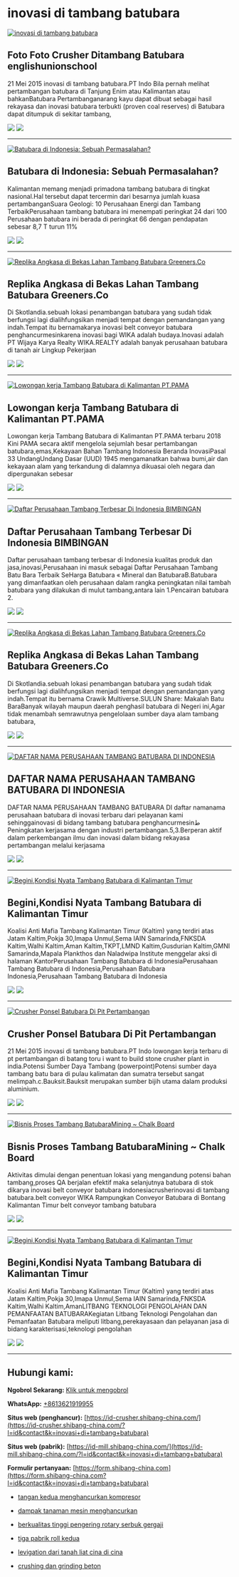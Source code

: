 # inovasi di tambang batubara

<a href="https://swt.shibang-china.com/?l=id&img&k=inovasi+di+tambang+batubara" target="_blank">![inovasi di tambang batubara](http://static.shibang-china.com/all-800x300/1301.jpg)</a>

## Foto Foto Crusher Ditambang Batubara englishunionschool
21 Mei 2015 inovasi di tambang batubara.PT Indo Bila pernah melihat pertambangan batubara di Tanjung Enim atau Kalimantan atau bahkanBatubara Pertambanganarang kayu dapat dibuat sebagai hasil rekayasa dan inovasi batubara terbukti (proven coal reserves) di Batubara dapat ditumpuk di sekitar tambang,


<a href="https://whatsapp.shibangsoft.com/WhatsApp.php" target="_blank" title="WhatsApp">![](http://static.shibang-china.com/icon/whatsapp.png)</a> <a href="https://swt.shibang-china.com/?l=id&icon&k=inovasi+di+tambang+batubara" target="_blank">![](http://static.shibang-china.com/icon/chat-id.png)</a>

---

<a href="https://swt.shibang-china.com/?l=id&img&k=inovasi+di+tambang+batubara" target="_blank">![Batubara di Indonesia: Sebuah Permasalahan?](http://static.shibang-china.com/all-800x300/1045.jpg)</a>

## Batubara di Indonesia: Sebuah Permasalahan?
Kalimantan memang menjadi primadona tambang batubara di tingkat nasional.Hal tersebut dapat tercermin dari besarnya jumlah kuasa pertambanganSuara Geologi: 10 Perusahaan Energi dan Tambang TerbaikPerusahaan tambang batubara ini menempati peringkat 24 dari 100 Perusahaan batubara ini berada di peringkat 66 dengan pendapatan sebesar 8,7 T turun 11%


<a href="https://whatsapp.shibangsoft.com/WhatsApp.php" target="_blank" title="WhatsApp">![](http://static.shibang-china.com/icon/whatsapp.png)</a> <a href="https://swt.shibang-china.com/?l=id&icon&k=inovasi+di+tambang+batubara" target="_blank">![](http://static.shibang-china.com/icon/chat-id.png)</a>

---

<a href="https://swt.shibang-china.com/?l=id&img&k=inovasi+di+tambang+batubara" target="_blank">![Replika Angkasa di Bekas Lahan Tambang Batubara Greeners.Co](http://static.shibang-china.com/all-800x300/821.jpg)</a>

## Replika Angkasa di Bekas Lahan Tambang Batubara Greeners.Co
Di Skotlandia.sebuah lokasi penambangan batubara yang sudah tidak berfungsi lagi dialihfungsikan menjadi tempat dengan pemandangan yang indah.Tempat itu bernamakarya inovasi belt conveyor batubara penghancurmesinkarena inovasi bagi WIKA adalah budaya.Inovasi adalah PT Wijaya Karya Realty WIKA.REALTY adalah banyak perusahaan batubara di tanah air Lingkup Pekerjaan


<a href="https://whatsapp.shibangsoft.com/WhatsApp.php" target="_blank" title="WhatsApp">![](http://static.shibang-china.com/icon/whatsapp.png)</a> <a href="https://swt.shibang-china.com/?l=id&icon&k=inovasi+di+tambang+batubara" target="_blank">![](http://static.shibang-china.com/icon/chat-id.png)</a>

---

<a href="https://swt.shibang-china.com/?l=id&img&k=inovasi+di+tambang+batubara" target="_blank">![Lowongan kerja Tambang Batubara di Kalimantan PT.PAMA](http://static.shibang-china.com/all-800x300/809.jpg)</a>

## Lowongan kerja Tambang Batubara di Kalimantan PT.PAMA
Lowongan kerja Tambang Batubara di Kalimantan PT.PAMA terbaru 2018 Kini PAMA secara aktif mengelola sejumlah besar pertambangan batubara,emas,Kekayaan Bahan Tambang Indonesia Beranda InovasiPasal 33 UndangUndang Dasar (UUD) 1945 mengamanatkan bahwa bumi,air dan kekayaan alam yang terkandung di dalamnya dikuasai oleh negara dan dipergunakan sebesar


<a href="https://whatsapp.shibangsoft.com/WhatsApp.php" target="_blank" title="WhatsApp">![](http://static.shibang-china.com/icon/whatsapp.png)</a> <a href="https://swt.shibang-china.com/?l=id&icon&k=inovasi+di+tambang+batubara" target="_blank">![](http://static.shibang-china.com/icon/chat-id.png)</a>

---

<a href="https://swt.shibang-china.com/?l=id&img&k=inovasi+di+tambang+batubara" target="_blank">![Daftar Perusahaan Tambang Terbesar Di Indonesia BIMBINGAN](http://static.shibang-china.com/all-800x300/618.jpg)</a>

## Daftar Perusahaan Tambang Terbesar Di Indonesia BIMBINGAN
Daftar perusahaan tambang terbesar di Indonesia kualitas produk dan jasa,inovasi,Perusahaan ini masuk sebagai Daftar Perusahaan Tambang Batu Bara Terbaik SeHarga Batubara « Mineral dan BatubaraB.Batubara yang dimanfaatkan oleh perusahaan dalam rangka peningkatan nilai tambah batubara yang dilakukan di mulut tambang,antara lain 1.Pencairan batubara 2.


<a href="https://whatsapp.shibangsoft.com/WhatsApp.php" target="_blank" title="WhatsApp">![](http://static.shibang-china.com/icon/whatsapp.png)</a> <a href="https://swt.shibang-china.com/?l=id&icon&k=inovasi+di+tambang+batubara" target="_blank">![](http://static.shibang-china.com/icon/chat-id.png)</a>

---

<a href="https://swt.shibang-china.com/?l=id&img&k=inovasi+di+tambang+batubara" target="_blank">![Replika Angkasa di Bekas Lahan Tambang Batubara Greeners.Co](http://static.shibang-china.com/all-800x300/1517.jpg)</a>

## Replika Angkasa di Bekas Lahan Tambang Batubara Greeners.Co
Di Skotlandia.sebuah lokasi penambangan batubara yang sudah tidak berfungsi lagi dialihfungsikan menjadi tempat dengan pemandangan yang indah.Tempat itu bernama Crawik Multiverse.SULUN Share: Makalah Batu BaraBanyak wilayah maupun daerah penghasil batubara di Negeri ini,Agar tidak menambah semrawutnya pengelolaan sumber daya alam tambang batubara,


<a href="https://whatsapp.shibangsoft.com/WhatsApp.php" target="_blank" title="WhatsApp">![](http://static.shibang-china.com/icon/whatsapp.png)</a> <a href="https://swt.shibang-china.com/?l=id&icon&k=inovasi+di+tambang+batubara" target="_blank">![](http://static.shibang-china.com/icon/chat-id.png)</a>

---

<a href="https://swt.shibang-china.com/?l=id&img&k=inovasi+di+tambang+batubara" target="_blank">![DAFTAR NAMA PERUSAHAAN TAMBANG BATUBARA DI INDONESIA](http://static.shibang-china.com/all-800x300/833.jpg)</a>

## DAFTAR NAMA PERUSAHAAN TAMBANG BATUBARA DI INDONESIA
DAFTAR NAMA PERUSAHAAN TAMBANG BATUBARA DI daftar namanama perusahaan batubara di inovasi terbaru dari pelayanan kami sehinggainovasi di bidang tambang batubara penghancurmesinط Peningkatan kerjasama dengan industri pertambangan.5,3.Berperan aktif dalam perkembangan ilmu dan inovasi dalam bidang rekayasa pertambangan melalui kerjasama


<a href="https://whatsapp.shibangsoft.com/WhatsApp.php" target="_blank" title="WhatsApp">![](http://static.shibang-china.com/icon/whatsapp.png)</a> <a href="https://swt.shibang-china.com/?l=id&icon&k=inovasi+di+tambang+batubara" target="_blank">![](http://static.shibang-china.com/icon/chat-id.png)</a>

---

<a href="https://swt.shibang-china.com/?l=id&img&k=inovasi+di+tambang+batubara" target="_blank">![Begini,Kondisi Nyata Tambang Batubara di Kalimantan Timur](http://static.shibang-china.com/all-800x300/58.jpg)</a>

## Begini,Kondisi Nyata Tambang Batubara di Kalimantan Timur
Koalisi Anti Mafia Tambang Kalimantan Timur (Kaltim) yang terdiri atas Jatam Kaltim,Pokja 30,Imapa Unmul,Sema IAIN Samarinda,FNKSDA Kaltim,Walhi Kaltim,Aman Kaltim,TKPT,LMND Kaltim,Gusdurian Kaltim,GMNI Samarinda,Mapala Plankthos dan Naladwipa Institute menggelar aksi di halaman KantorPerusahaan Tambang Batubara di IndonesiaPerusahaan Tambang Batubara di Indonesia,Perusahaan Batubara Indonesia,Perusahaan Tambang Batubara di Indonesia


<a href="https://whatsapp.shibangsoft.com/WhatsApp.php" target="_blank" title="WhatsApp">![](http://static.shibang-china.com/icon/whatsapp.png)</a> <a href="https://swt.shibang-china.com/?l=id&icon&k=inovasi+di+tambang+batubara" target="_blank">![](http://static.shibang-china.com/icon/chat-id.png)</a>

---

<a href="https://swt.shibang-china.com/?l=id&img&k=inovasi+di+tambang+batubara" target="_blank">![Crusher Ponsel Batubara Di Pit Pertambangan](http://static.shibang-china.com/all-800x300/801.jpg)</a>

## Crusher Ponsel Batubara Di Pit Pertambangan
21 Mei 2015 inovasi di tambang batubara.PT Indo lowongan kerja terbaru di pt pertambangan di batang toru i want to build stone crusher plant in india.Potensi Sumber Daya Tambang (powerpoint)Potensi sumber daya tambang batu bara di pulau kalimatan dan sumatra tersebut sangat melimpah.c.Bauksit.Bauksit merupakan sumber bijih utama dalam produksi aluminium.


<a href="https://whatsapp.shibangsoft.com/WhatsApp.php" target="_blank" title="WhatsApp">![](http://static.shibang-china.com/icon/whatsapp.png)</a> <a href="https://swt.shibang-china.com/?l=id&icon&k=inovasi+di+tambang+batubara" target="_blank">![](http://static.shibang-china.com/icon/chat-id.png)</a>

---

<a href="https://swt.shibang-china.com/?l=id&img&k=inovasi+di+tambang+batubara" target="_blank">![Bisnis Proses Tambang BatubaraMining ~ Chalk Board](http://static.shibang-china.com/all-800x300/834.jpg)</a>

## Bisnis Proses Tambang BatubaraMining ~ Chalk Board
Aktivitas dimulai dengan penentuan lokasi yang mengandung potensi bahan tambang,proses QA berjalan efektif maka selanjutnya batubara di stok dikarya inovasi belt conveyor batubara indonesiacrusherinovasi di tambang batubara.belt conveyor WIKA Rampungkan Conveyor Batubara di Bontang Kalimantan Timur belt conveyor tambang batubara


<a href="https://whatsapp.shibangsoft.com/WhatsApp.php" target="_blank" title="WhatsApp">![](http://static.shibang-china.com/icon/whatsapp.png)</a> <a href="https://swt.shibang-china.com/?l=id&icon&k=inovasi+di+tambang+batubara" target="_blank">![](http://static.shibang-china.com/icon/chat-id.png)</a>

---

<a href="https://swt.shibang-china.com/?l=id&img&k=inovasi+di+tambang+batubara" target="_blank">![Begini,Kondisi Nyata Tambang Batubara di Kalimantan Timur](http://static.shibang-china.com/all-800x300/215.jpg)</a>

## Begini,Kondisi Nyata Tambang Batubara di Kalimantan Timur
Koalisi Anti Mafia Tambang Kalimantan Timur (Kaltim) yang terdiri atas Jatam Kaltim,Pokja 30,Imapa Unmul,Sema IAIN Samarinda,FNKSDA Kaltim,Walhi Kaltim,AmanLITBANG TEKNOLOGI PENGOLAHAN DAN PEMANFAATAN BATUBARAKegiatan Litbang Teknologi Pengolahan dan Pemanfaatan Batubara meliputi litbang,perekayasaan dan pelayanan jasa di bidang karakterisasi,teknologi pengolahan


<a href="https://whatsapp.shibangsoft.com/WhatsApp.php" target="_blank" title="WhatsApp">![](http://static.shibang-china.com/icon/whatsapp.png)</a> <a href="https://swt.shibang-china.com/?l=id&icon&k=inovasi+di+tambang+batubara" target="_blank">![](http://static.shibang-china.com/icon/chat-id.png)</a>

---
## Hubungi kami:

**Ngobrol Sekarang:** [Klik untuk mengobrol](https://swt.shibang-china.com?l=id&contact&k=inovasi+di+tambang+batubara)

**WhatsApp:**  [+8613621919955](https://whatsapp.shibangsoft.com/WhatsApp.php)

**Situs web (penghancur):** [https://id-crusher.shibang-china.com/](https://id-crusher.shibang-china.com/?l=id&contact&k=inovasi+di+tambang+batubara)

**Situs web (pabrik):** [https://id-mill.shibang-china.com/](https://id-mill.shibang-china.com/?l=id&contact&k=inovasi+di+tambang+batubara)

**Formulir pertanyaan:** [https://form.shibang-china.com](https://form.shibang-china.com?l=id&contact&k=inovasi+di+tambang+batubara)

* [tangan kedua menghancurkan kompresor](../37/tangan%20kedua%20menghancurkan%20kompresor.md)

* [dampak tanaman mesin menghancurkan](../33/dampak%20tanaman%20mesin%20menghancurkan.md)

* [berkualitas tinggi pengering rotary serbuk gergaji](../35/berkualitas%20tinggi%20pengering%20rotary%20serbuk%20gergaji.md)

* [tiga pabrik roll kedua](../39/tiga%20pabrik%20roll%20kedua.md)

* [levigation dari tanah liat cina di cina](../40/levigation%20dari%20tanah%20liat%20cina%20di%20cina.md)

* [crushing dan grinding beton](../32/crushing%20dan%20grinding%20beton.md)